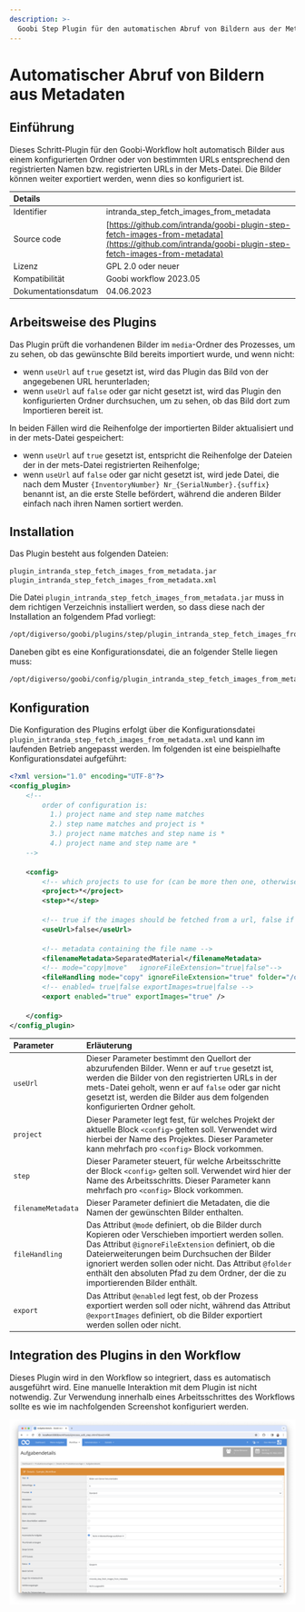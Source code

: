 ```yaml
---
description: >-
  Goobi Step Plugin für den automatischen Abruf von Bildern aus der Mets-Datei.
---
```


# Automatischer Abruf von Bildern aus Metadaten


## Einführung
Dieses Schritt-Plugin für den Goobi-Workflow holt automatisch Bilder aus einem konfigurierten Ordner oder von bestimmten URLs entsprechend den registrierten Namen bzw. registrierten URLs in der Mets-Datei. Die Bilder können weiter exportiert werden, wenn dies so konfiguriert ist.

| Details |  |
| :--- | :--- |
| Identifier | intranda_step_fetch_images_from_metadata |
| Source code | [https://github.com/intranda/goobi-plugin-step-fetch-images-from-metadata](https://github.com/intranda/goobi-plugin-step-fetch-images-from-metadata) |
| Lizenz | GPL 2.0 oder neuer |
| Kompatibilität | Goobi workflow 2023.05 |
| Dokumentationsdatum | 04.06.2023 |


## Arbeitsweise des Plugins
Das Plugin prüft die vorhandenen Bilder im `media`-Ordner des Prozesses, um zu sehen, ob das gewünschte Bild bereits importiert wurde, und wenn nicht:
* wenn `useUrl` auf `true` gesetzt ist, wird das Plugin das Bild von der angegebenen URL herunterladen; 
* wenn `useUrl` auf `false` oder gar nicht gesetzt ist, wird das Plugin den konfigurierten Ordner durchsuchen, um zu sehen, ob das Bild dort zum Importieren bereit ist.

In beiden Fällen wird die Reihenfolge der importierten Bilder aktualisiert und in der mets-Datei gespeichert:
* wenn `useUrl` auf `true` gesetzt ist, entspricht die Reihenfolge der Dateien der in der mets-Datei registrierten Reihenfolge;
* wenn `useUrl` auf `false` oder gar nicht gesetzt ist, wird jede Datei, die nach dem Muster `{InventoryNumber} Nr_{SerialNumber}.{suffix}` benannt ist, an die erste Stelle befördert, während die anderen Bilder einfach nach ihren Namen sortiert werden.


## Installation
Das Plugin besteht aus folgenden Dateien:

```text
plugin_intranda_step_fetch_images_from_metadata.jar
plugin_intranda_step_fetch_images_from_metadata.xml
```

Die Datei `plugin_intranda_step_fetch_images_from_metadata.jar` muss in dem richtigen Verzeichnis installiert werden, so dass diese nach der Installation an folgendem Pfad vorliegt:

```bash
/opt/digiverso/goobi/plugins/step/plugin_intranda_step_fetch_images_from_metadata.jar
```

Daneben gibt es eine Konfigurationsdatei, die an folgender Stelle liegen muss:

```bash
/opt/digiverso/goobi/config/plugin_intranda_step_fetch_images_from_metadata.xml
```

## Konfiguration

Die Konfiguration des Plugins erfolgt über die Konfigurationsdatei `plugin_intranda_step_fetch_images_from_metadata.xml` und kann im laufenden Betrieb angepasst werden. Im folgenden ist eine beispielhafte Konfigurationsdatei aufgeführt:

```xml
<?xml version="1.0" encoding="UTF-8"?>
<config_plugin>
    <!--
        order of configuration is:
          1.) project name and step name matches
          2.) step name matches and project is *
          3.) project name matches and step name is *
          4.) project name and step name are *
    -->
    
    <config>
        <!-- which projects to use for (can be more then one, otherwise use *) -->
        <project>*</project>
        <step>*</step>

        <!-- true if the images should be fetched from a url, false if the images should be fetched from the following configured folder. DEFAULT false -->
        <useUrl>false</useUrl>
        
        <!-- metadata containing the file name -->
        <filenameMetadata>SeparatedMaterial</filenameMetadata>
        <!-- mode="copy|move"   ignoreFileExtension="true|false"-->
        <fileHandling mode="copy" ignoreFileExtension="true" folder="/opt/digiverso/import/images/" />
        <!-- enabled= true|false exportImages=true|false -->
        <export enabled="true" exportImages="true" />

    </config>
</config_plugin>
```

| Parameter | Erläuterung |
| :--- | :--- |
| `useUrl` | Dieser Parameter bestimmt den Quellort der abzurufenden Bilder. Wenn er auf `true` gesetzt ist, werden die Bilder von den registrierten URLs in der mets-Datei geholt, wenn er auf `false` oder gar nicht gesetzt ist, werden die Bilder aus dem folgenden konfigurierten Ordner geholt. |
| `project` | Dieser Parameter legt fest, für welches Projekt der aktuelle Block `<config>` gelten soll. Verwendet wird hierbei der Name des Projektes. Dieser Parameter kann mehrfach pro `<config>` Block vorkommen. |
| `step` | Dieser Parameter steuert, für welche Arbeitsschritte der Block `<config>` gelten soll. Verwendet wird hier der Name des Arbeitsschritts. Dieser Parameter kann mehrfach pro `<config>` Block vorkommen. |
| `filenameMetadata` | Dieser Parameter definiert die Metadaten, die die Namen der gewünschten Bilder enthalten.  |
| `fileHandling` | Das Attribut `@mode` definiert, ob die Bilder durch Kopieren oder Verschieben importiert werden sollen. Das Attribut `@ignoreFileExtension` definiert, ob die Dateierweiterungen beim Durchsuchen der Bilder ignoriert werden sollen oder nicht. Das Attribut `@folder` enthält den absoluten Pfad zu dem Ordner, der die zu importierenden Bilder enthält.  |
| `export` | Das Attribut `@enabled` legt fest, ob der Prozess exportiert werden soll oder nicht, während das Attribut `@exportImages` definiert, ob die Bilder exportiert werden sollen oder nicht.  |


## Integration des Plugins in den Workflow
Dieses Plugin wird in den Workflow so integriert, dass es automatisch ausgeführt wird. Eine manuelle Interaktion mit dem Plugin ist nicht notwendig. Zur Verwendung innerhalb eines Arbeitsschrittes des Workflows sollte es wie im nachfolgenden Screenshot konfiguriert werden.

![Integration des Plugins in den Workflow](../.gitbook/assets/intranda_step_fetch_images_from_metadata_de.png)
